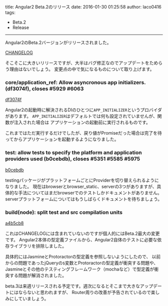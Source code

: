 title: Angular2 Beta.2のリリース
date: 2016-01-30 01:25:58
author: laco0416
tags:
- Beta.2
- Release
---

Angular2のBeta.2バージョンがリリースされました。

[CHANGELOG](https://github.com/angular/angular/blob/master/CHANGELOG.md)


そこそこに大きいリリースですが、大半はバグ修正なのでアップデートをためらう理由はないでしょう。
変更点の中で気になるものについて取り上げます。

### core/application_ref: Allow asyncronous app initializers. (df3074f), closes #5929 #6063
[df3074f](https://github.com/angular/angular/commit/df3074f)

Angular2の起動時に解決されるDIのひとつに`APP_INITIALIZER`というプロバイダがあります。
`APP_INITIALIZER`はデフォルトでは何も設定されていませんが、関数が注入された場合は
アプリケーションの起動前に実行されるものです。

これまではただ実行するだけでしたが、戻り値がPromiseだった場合は完了を待ってからアプリケーションを起動するようになりました。

### test: allow tests to specify the platform and application providers used (b0cebdb), closes #5351 #5585 #5975
[b0cebdb](https://github.com/angular/angular/commit/b0cebdb)

testingパッケージがプラットフォームごとにProviderを切り替えられるようになりました。
現在はbrowserとbrowser_static、serverの3つがありますが、具体的な手法についてはまだbrowserでのテストしかドキュメントがありません。
serverプラットフォームについてはもうしばらくドキュメントを待ちましょう。

### build(node): split test and src compilation units
[a4b5cb8](https://github.com/angular/angular/commit/a4b5cb837682ce61f8c07eabd7ae8c4dc3ba80a7)

これはCHANGELOGには含まれていないのですが個人的にはBeta.2最大の変更です。
Angular2本体の型定義ファイルから、Angular2自体のテストに必要な依存ライブラリを排除しました。

具体的にはJasmineとProtoractorの型定義を参照しないようにしたので、
以前からの問題であったjQueryの`$`変数とProtoractorの型定義が衝突する問題や、
Jasmineとその他のテスティングフレームワーク（mochaなど）で型定義が衝突する問題が解消されました。


beta.3は来週リリースされる予定です。週次になるとそこまで大きなアップデートにはならないと思われますが、
Router周りの改善が予告されているので楽しみにしていましょう。
